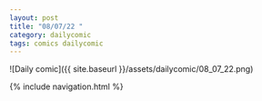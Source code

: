 ```yaml
---
layout: post
title: "08/07/22 "
category: dailycomic
tags: comics dailycomic
---
```

![Daily comic]({{ site.baseurl }}/assets/dailycomic/08_07_22.png)

{% include navigation.html %}
